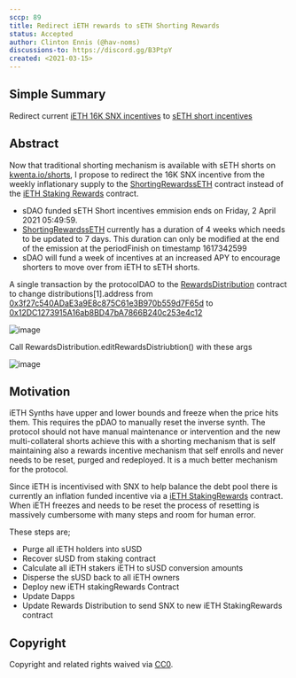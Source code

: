 ```yaml
---
sccp: 89
title: Redirect iETH rewards to sETH Shorting Rewards
status: Accepted
author: Clinton Ennis (@hav-noms)
discussions-to: https://discord.gg/B3PtpY
created: <2021-03-15>
---
```


<!--You can leave these HTML comments in your merged SCCP and delete the visible duplicate text guides, they will not appear and may be helpful to refer to if you edit it again. This is the suggested template for new SCCPs. Note that an SCCP number will be assigned by an editor. When opening a pull request to submit your SCCP, please use an abbreviated title in the filename, `sccp-draft_title_abbrev.md`. The title should be 44 characters or less.-->

## Simple Summary

<!--"If you can't explain it simply, you don't understand it well enough." Provide a simplified and layman-accessible explanation of the SCCP.-->

Redirect current [iETH 16K SNX incentives](https://etherscan.io/address/0x3f27c540adae3a9e8c875c61e3b970b559d7f65d) to [sETH short incentives](http://contracts.synthetix.io/ShortingRewardssETH)

## Abstract

<!--A short (~200 word) description of the variable change proposed.-->

Now that traditional shorting mechanism is available with sETH shorts on [kwenta.io/shorts](https://kwenta.io/shorting), I propose to redirect the 16K SNX incentive from the weekly inflationary supply to the [ShortingRewardssETH](http://contracts.synthetix.io/ShortingRewardssETH) contract instead of the [iETH Staking Rewards](https://etherscan.io/address/0x3f27c540adae3a9e8c875c61e3b970b559d7f65d) contract.

- sDAO funded sETH Short incentives emmision ends on Friday, 2 April 2021 05:49:59.
- [ShortingRewardssETH](http://contracts.synthetix.io/ShortingRewardssETH) currently has a duration of 4 weeks which needs to be updated to 7 days. This duration can only be modified at the end of the emission at the periodFinish on timestamp 1617342599
- sDAO will fund a week of incentives at an increased APY to encourage shorters to move over from iETH to sETH shorts.

A single transaction by the protocolDAO to the [RewardsDistribution](http://contracts.synthetix.io/RewardsDistribution) contract to change distributions[1].address from
[0x3f27c540ADaE3a9E8c875C61e3B970b559d7F65d](https://etherscan.io/address/0x3f27c540ADaE3a9E8c875C61e3B970b559d7F65d)
to
[0x12DC1273915A16ab8BD47bA7866B240c253e4c12](https://etherscan.io/address/0x12DC1273915A16ab8BD47bA7866B240c253e4c12)

![image](https://user-images.githubusercontent.com/1251099/111264773-3c42a780-867c-11eb-8034-e313fe5f2fbd.png)

Call RewardsDistribution.editRewardsDistriubtion() with these args

![image](https://user-images.githubusercontent.com/1251099/111266487-bbd17600-867e-11eb-9f88-7b4d69a55e9a.png)

## Motivation

<!--The motivation is critical for SCCPs that want to update variables within Synthetix. It should clearly explain why the existing variable is not incentive aligned. SCCP submissions without sufficient motivation may be rejected outright.-->

iETH Synths have upper and lower bounds and freeze when the price hits them. This requires the pDAO to manually reset the inverse synth. The protocol should not have manual maintenance or intervention and the new multi-collateral shorts achieve this with a shorting mechanism that is self maintaining also a rewards incentive mechanism that self enrolls and never needs to be reset, purged and redeployed. It is a much better mechanism for the protocol.

Since iETH is incentivised with SNX to help balance the debt pool there is currently an inflation funded incentive via a [iETH StakingRewards](https://etherscan.io/address/0x3f27c540adae3a9e8c875c61e3b970b559d7f65d) contract. When iETH freezes and needs to be reset the process of resetting is massively cumbersome with many steps and room for human error.

These steps are;

- Purge all iETH holders into sUSD
- Recover sUSD from staking contract
- Calculate all iETH stakers iETH to sUSD conversion amounts
- Disperse the sUSD back to all iETH owners
- Deploy new iETH stakingRewards Contract
- Update Dapps
- Update Rewards Distribution to send SNX to new iETH StakingRewards contract

## Copyright

Copyright and related rights waived via [CC0](https://creativecommons.org/publicdomain/zero/1.0/).
